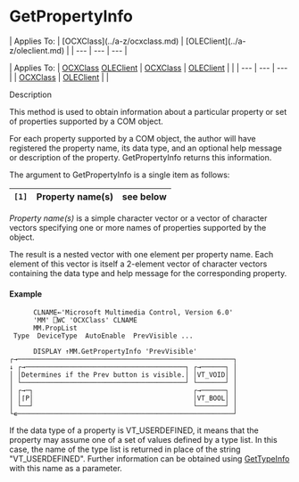 




<h1 class="heading"><span class="name">GetPropertyInfo</span></h1>
| Applies To: | [OCXClass](../a-z/ocxclass.md) | [OLEClient](../a-z/oleclient.md) |
| --- | --- | ---  |

| Applies To: | [OCXClass](../a-z/ocxclass.md) [OLEClient](../a-z/oleclient.md) | [OCXClass](../a-z/ocxclass.md) | [OLEClient](../a-z/oleclient.md) |  |
| --- | --- | ---  |
| [OCXClass](../a-z/ocxclass.md) | [OLEClient](../a-z/oleclient.md) |  |


Description


This method is used to obtain information about a particular property or set of properties supported by a COM object.



For each property supported by a COM object, the author will have registered the property name, its data type, and an optional help message or description of the property. GetPropertyInfo returns this information.



The argument to GetPropertyInfo is a single item as follows:

| `[1]` | Property name(s) | see below |
| --- | --- | ---  |


*Property name(s)* is a simple character vector or a vector of character vectors specifying one or more names of properties supported by the object.



The result is a nested vector with one element per property name. Each element of this vector is itself a 2-element vector of character vectors containing the data type and help message for the corresponding property.

#### Example
```apl
      CLNAME←'Microsoft Multimedia Control, Version 6.0'
      'MM' ⎕WC 'OCXClass' CLNAME
      MM.PropList
 Type  DeviceType  AutoEnable  PrevVisible ...

      DISPLAY ↑MM.GetPropertyInfo 'PrevVisible'
┌→──────────────────────────────────────────────────────┐
↓ ┌→────────────────────────────────────────┐ ┌→──────┐ │
│ │Determines if the Prev button is visible.│ │VT_VOID│ │
│ └─────────────────────────────────────────┘ └───────┘ │
│ ┌→─┐                                        ┌→──────┐ │
│ │⌈P│                                        │VT_BOOL│ │
│ └──┘                                        └───────┘ │
└∊──────────────────────────────────────────────────────┘
```


If the data type of a property is VT_USERDEFINED, it means that the property may assume one of a set of values defined by a type list. In this case, the name of the type list is returned in place of the string "VT_USERDEFINED". Further information can be obtained using [GetTypeInfo](../a-z/gettypeinfo.md) with this name as a parameter.


